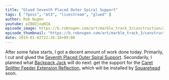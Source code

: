 ```yaml
---
title: "Glued Seventh Placed Outer Spiral Support"
tags: [ "7poss", "mt3", "livestream", "glued" ]
author: Rob Nugen
youtube: pZBOZjoqNIA
episode_image: https://b.robnugen.com/art/marble_track_3/construction/2019/2019_Jan_02_seventh_placed_outer_spiral_support.jpg
episode_thumbnail: "https://b.robnugen.com/art/marble_track_3/construction/2019/thumbs/2019_Jan_02_seventh_placed_outer_spiral_support.jpg"
date: 2019-01-02T22:26:10+09:00
---
```


After some false starts, I got a decent amount of work done today.
Primarily, I cut and glued the
[Seventh Placed Outer Spiral Support](/parts/007p_seventh-placed-outer-spiral-support/).  Secondarily, I
planned what [Backpack Jack](/workers/backpack_jack/) will do next: get the support for
the [Caret Splitter Feeder Extension Reflection](/parts/caret-splitter-feeder-extension-reflection/), which will
be installed by [Squarehead](/workers/squarehead/) soon.
